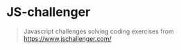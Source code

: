 # JS-challenger
> Javascript challenges solving coding exercises from https://www.jschallenger.com/
